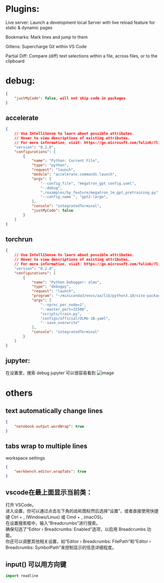 # Plugins:
Live server: Launch a development local Server with live reload feature for static & dynamic pages

Bookmarks: Mark lines and jump to them

Gitlens: Supercharge Git within VS Code

Partial Diff: Compare (diff) text selections within a file, across files, or to the clipboard

# debug: 
```json
{
    "justMyCode": false, will not skip code in packages
}
```
## accelerate
```json
{
    // Use IntelliSense to learn about possible attributes.
    // Hover to view descriptions of existing attributes.
    // For more information, visit: https://go.microsoft.com/fwlink/?linkid=830387
    "version": "0.2.0",
    "configurations": [
        {
            "name": "Python: Current File",
            "type": "python",
            "request": "launch",
            "module": "accelerate.commands.launch",
            "args": [
                "--config_file", "megatron_gpt_config.yaml",
                "--debug",
                "./examples/by_feature/megatron_lm_gpt_pretraining.py",
                "--config_name ", "gpt2-large",
            ],
            "console": "integratedTerminal",
            "justMyCode": false
        }
    ]
}
```
## torchrun
```json
{
    // Use IntelliSense to learn about possible attributes.
    // Hover to view descriptions of existing attributes.
    // For more information, visit: https://go.microsoft.com/fwlink/?linkid=830387
    "version": "0.2.0",
    "configurations": [
        {
            "name": "Python Debugger: olmo",
            "type": "debugpy",
            "request": "launch",
            "program": "~/miniconda3/envs/aa/lib/python3.10/site-packages/torch/distributed/run.py",
            "args": [
                "--nproc_per_node=1",
                "--master_port=31500",
                "scripts/train.py",
                "configs/official/OLMo-1B.yaml",
                "--save_overwrite"
            ],
            "console": "integratedTerminal"
        }
    ]
}
```

## jupyter:  
在设置里，搜索 debug jupyter 可以很容易看到
![image](https://github.com/jiashenggu/note/assets/32376856/b6612658-4f97-4acf-b501-7780ac78a798)

# others 

## text automatically change lines
```json
{
    "notebook.output.wordWrap": true
}
```
## tabs wrap to multiple lines
workspace settings
```json
{
    "workbench.editor.wrapTabs": true
}
```

## vscode在最上面显示当前类：  
打开 VSCode。  
进入设置，你可以通过点击左下角的齿轮图标然后选择“设置”，或者直接使用快捷键 Ctrl + , (Windows/Linux) 或 Cmd + , (macOS)。  
在设置搜索框中，输入“Breadcrumbs”进行搜索。  
确保勾选了“Editor › Breadcrumbs: Enabled”选项，以启用 Breadcrumbs 功能。  
你还可以调整其他相关设置，如“Editor › Breadcrumbs: FilePath”和“Editor › Breadcrumbs: SymbolPath”来控制显示的信息详细程度。  

## input() 可以用方向键
```python
import readline
```

